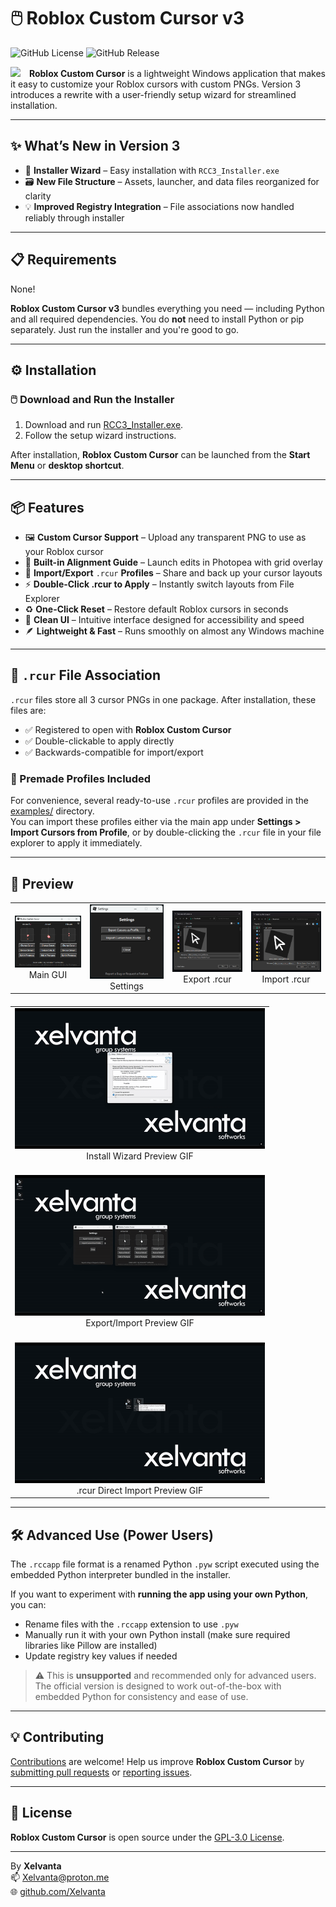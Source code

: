 # 🖱️ Roblox Custom Cursor v3

![GitHub License](https://img.shields.io/github/license/Xelvanta/roblox-custom-cursor?label=License&color=orange)
![GitHub Release](https://img.shields.io/github/v/release/Xelvanta/roblox-custom-cursor?include_prereleases&label=Release&color=green)

<p align="left">
  <img src="app/data/images/rcur_icon_variable.ico" width="128" style="margin-right: 10px;">
  <strong>Roblox Custom Cursor</strong> is a lightweight Windows application that makes it easy to customize your Roblox cursors with custom PNGs. 
  Version 3 introduces a rewrite with a user-friendly setup wizard for streamlined installation.
</p>

---

## ✨ What’s New in Version 3

- 🔧 **Installer Wizard** – Easy installation with `RCC3_Installer.exe`
- 🗃️ **New File Structure** – Assets, launcher, and data files reorganized for clarity
- 💡 **Improved Registry Integration** – File associations now handled reliably through installer

---

## 📋 Requirements

None!  

**Roblox Custom Cursor v3** bundles everything you need — including Python and all required dependencies. You do **not** need to install Python or pip separately. Just run the installer and you're good to go.

---

## ⚙️ Installation

### 🖱️ Download and Run the Installer

1. Download and run [RCC3_Installer.exe](https://github.com/Xelvanta/roblox-custom-cursor/raw/refs/heads/main/app/RCC3_Installer.exe).
2. Follow the setup wizard instructions.

After installation, **Roblox Custom Cursor** can be launched from the **Start Menu** or **desktop shortcut**.

---

## 📦 Features

* 🖼️ **Custom Cursor Support** – Upload any transparent PNG to use as your Roblox cursor
* 📐 **Built-in Alignment Guide** – Launch edits in Photopea with grid overlay
* 🔁 **Import/Export** `.rcur` **Profiles** – Share and back up your cursor layouts
* ⚡ **Double-Click .rcur to Apply** – Instantly switch layouts from File Explorer
* ♻️ **One-Click Reset** – Restore default Roblox cursors in seconds
* 🧼 **Clean UI** – Intuitive interface designed for accessibility and speed
* 🪶 **Lightweight & Fast** – Runs smoothly on almost any Windows machine

---

## 📂 `.rcur` File Association

`.rcur` files store all 3 cursor PNGs in one package. After installation, these files are:

* ✅ Registered to open with **Roblox Custom Cursor**
* ✅ Double-clickable to apply directly
* ✅ Backwards-compatible for import/export

### 🎨 Premade Profiles Included

For convenience, several ready-to-use `.rcur` profiles are provided in the [examples/](https://github.com/Xelvanta/roblox-custom-cursor/tree/main/examples) directory.  
You can import these profiles either via the main app under **Settings > Import Cursors from Profile**, or by double-clicking the `.rcur` file in your file explorer to apply it immediately.

---

## 🧪 Preview

<table>
  <tr>
    <td align="center">
      <img src="assets/preview/RCC3_Main_GUI.png" width="200"/><br>Main GUI
    </td>
    <td align="center">
      <img src="assets/preview/RCC3_Settings.png" width="200"/><br>Settings
    </td>
    <td align="center">
      <img src="assets/preview/RCC3_Export.png" width="200"/><br>Export .rcur
    </td>
    <td align="center">
      <img src="assets/preview/RCC3_Import.png" width="200"/><br>Import .rcur
    </td>
  </tr>
</table>

<table align="center" style="margin-top: 20px;">
  <tr>
    <td align="center">
      <img src="assets/preview/RCC3_Install_Wizard_Demo.gif" width="400" alt="Install Wizard Preview GIF" />
      <br>Install Wizard Preview GIF<br><br>
    </td>
  </tr>
  <tr>
    <td align="center">
      <img src="assets/preview/RCC3_Export_Import_Demo.gif" width="400" alt="Export/Import Preview GIF" />
      <br>Export/Import Preview GIF<br><br>
    </td>
  </tr>
  <tr>
    <td align="center">
      <img src="assets/preview/RCC3_RCUR_Direct_Import_Demo.gif" width="400" alt=".rcur Direct Import Preview GIF" />
      <br>.rcur Direct Import Preview GIF
    </td>
  </tr>
</table>

---

## 🛠️ Advanced Use (Power Users)

The `.rccapp` file format is a renamed Python `.pyw` script executed using the embedded Python interpreter bundled in the installer.

If you want to experiment with **running the app using your own Python**, you can:

- Rename files with the `.rccapp` extension to use `.pyw`
- Manually run it with your own Python install (make sure required libraries like Pillow are installed)
- Update registry key values if needed

> ⚠️ This is **unsupported** and recommended only for advanced users.  
> The official version is designed to work out-of-the-box with embedded Python for consistency and ease of use.

---

## 💡 Contributing

[Contributions](CONTRIBUTING.md) are welcome! Help us improve **Roblox Custom Cursor** by [submitting pull requests](https://github.com/Xelvanta/roblox-custom-cursor/compare) or [reporting issues](https://github.com/Xelvanta/roblox-custom-cursor/issues/new).

---

## 📝 License

**Roblox Custom Cursor** is open source under the [GPL-3.0 License](LICENSE).

---

By **Xelvanta**  
📫 [Xelvanta@proton.me](mailto:Xelvanta@proton.me)  
🌐 [github.com/Xelvanta](https://github.com/Xelvanta)
